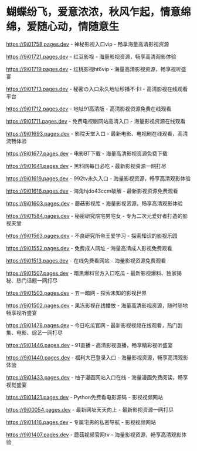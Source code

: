# 蝴蝶纷飞，爱意浓浓，秋风乍起，情意绵绵，爱随心动，情随意生
https://9i01758.pages.dev - 神秘影视入口vip - 畅享海量高清影视资源

https://9i01721.pages.dev - 红豆影视 - 海量影视资源，畅享高清观影体验

https://9i01719.pages.dev - 红桃影视ht6vip - 海量高清影视资源，畅享视听盛宴

https://9i01713.pages.dev - 秘密の入口永久地址秒播不卡l - 高清影视在线观看平台

https://9i01712.pages.dev - 地址91高清版 - 高清影视资源免费在线观看

https://9i01711.pages.dev - 免费电视剧网站高清入口 - 海量影视资源在线观看

https://9i01693.pages.dev - 影院天堂入口 - 最新电影、电视剧在线观看，高清流畅体验

https://9i01677.pages.dev - 电影BT下载 - 海量高清影视资源免费下载

https://9i01641.pages.dev - 黑料网每日必吃 - 最新影视资源一网打尽

https://9i01619.pages.dev - 992tv永久入口 - 海量影视资源，畅享高清观影体验

https://9i01616.pages.dev - 海角hjdo43ccm破解 - 最新影视资源免费观看

https://9i01603.pages.dev - 蘑菇影视库 - 海量影视资源，畅享高清观影体验

https://9i01584.pages.dev - 秘密研究院宅男宅女 - 专为二次元爱好者打造的影视天堂

https://9i01563.pages.dev - 不良研究所帝王爱学习 - 探索知识的影视乐园

https://9i01552.pages.dev - 免费成人网址 - 海量高清成人影视免费观看

https://9i01513.pages.dev - 在线免费看网站 - 海量影视资源免费观看

https://9i01507.pages.dev - 暗黑爆料官方入口吃瓜 - 最新影视爆料、独家揭秘、热门话题一网打尽

https://9i01503.pages.dev - 五一暗网 - 探索未知的影视世界

https://9i01502.pages.dev - 果冻影视在线播放 - 海量高清影视资源，随时随地畅享视听盛宴

https://9i01478.pages.dev - 今日吃瓜官网 - 最新影视视频在线观看，热门剧集、电影、综艺一网打尽

https://9i01446.pages.dev - 91直播 - 高清影视直播，畅享精彩视听盛宴

https://9i01440.pages.dev - 福利大巴登录入口 - 海量影视资源，畅享高清观影体验

https://9i01433.pages.dev - 柚子漫画网站入口在线 - 海量漫画免费阅读，畅享视觉盛宴

https://9i01421.pages.dev - Python免费看电影源码 - 影视视频网站

https://9i00054.pages.dev - 最新网址天天向上 - 最新影视资源一网打尽

https://9i01416.pages.dev - 专属宅男的私密导航 - 影视视频网站

https://9i01407.pages.dev - 蘑菇视频官网tv - 海量影视资源，畅享高清观影体验

